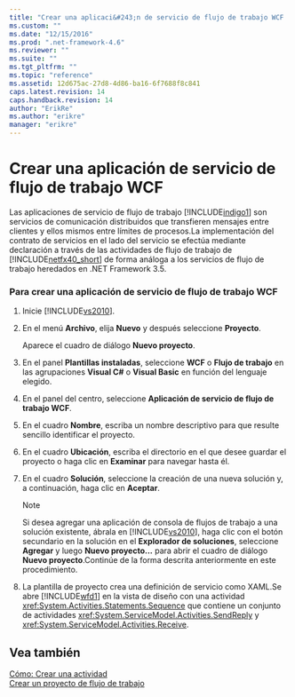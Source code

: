 ```yaml
---
title: "Crear una aplicaci&#243;n de servicio de flujo de trabajo WCF | Microsoft Docs"
ms.custom: ""
ms.date: "12/15/2016"
ms.prod: ".net-framework-4.6"
ms.reviewer: ""
ms.suite: ""
ms.tgt_pltfrm: ""
ms.topic: "reference"
ms.assetid: 12d675ac-27d8-4d86-ba16-6f7688f8c841
caps.latest.revision: 14
caps.handback.revision: 14
author: "ErikRe"
ms.author: "erikre"
manager: "erikre"
---
```

# Crear una aplicaci&#243;n de servicio de flujo de trabajo WCF
Las aplicaciones de servicio de flujo de trabajo [!INCLUDE[indigo1](../workflow-designer/includes/indigo1_md.md)] son servicios de comunicación distribuidos que transfieren mensajes entre clientes y ellos mismos entre límites de procesos.La implementación del contrato de servicios en el lado del servicio se efectúa mediante declaración a través de las actividades de flujo de trabajo de [!INCLUDE[netfx40_short](../workflow-designer/includes/netfx40_short_md.md)] de forma análoga a los servicios de flujo de trabajo heredados en .NET Framework 3.5.  
  
### Para crear una aplicación de servicio de flujo de trabajo WCF  
  
1.  Inicie [!INCLUDE[vs2010](../modeling/includes/vs2010_md.md)].  
  
2.  En el menú **Archivo**, elija **Nuevo** y después seleccione **Proyecto**.  
  
     Aparece el cuadro de diálogo **Nuevo proyecto**.  
  
3.  En el panel **Plantillas instaladas**, seleccione **WCF** o **Flujo de trabajo** en las agrupaciones **Visual C\#** o **Visual Basic** en función del lenguaje elegido.  
  
4.  En el panel del centro, seleccione **Aplicación de servicio de flujo de trabajo WCF**.  
  
5.  En el cuadro **Nombre**, escriba un nombre descriptivo para que resulte sencillo identificar el proyecto.  
  
6.  En el cuadro **Ubicación**, escriba el directorio en el que desee guardar el proyecto o haga clic en **Examinar** para navegar hasta él.  
  
7.  En el cuadro **Solución**, seleccione la creación de una nueva solución y, a continuación, haga clic en **Aceptar**.  
  
    > [!NOTE]
    >  Si desea agregar una aplicación de consola de flujos de trabajo a una solución existente, ábrala en [!INCLUDE[vs2010](../modeling/includes/vs2010_md.md)], haga clic con el botón secundario en la solución en el **Explorador de soluciones**, seleccione **Agregar** y luego **Nuevo proyecto...** para abrir el cuadro de diálogo **Nuevo proyecto**.Continúe de la forma descrita anteriormente en este procedimiento.  
  
8.  La plantilla de proyecto crea una definición de servicio como XAML.Se abre [!INCLUDE[wfd1](../workflow-designer/includes/wfd1_md.md)] en la vista de diseño con una actividad <xref:System.Activities.Statements.Sequence> que contiene un conjunto de actividades <xref:System.ServiceModel.Activities.SendReply> y <xref:System.ServiceModel.Activities.Receive>.  
  
## Vea también  
 [Cómo: Crear una actividad](../Topic/How%20to:%20Create%20an%20Activity.md)   
 [Crear un proyecto de flujo de trabajo](../workflow-designer/creating-a-workflow-project.md)
